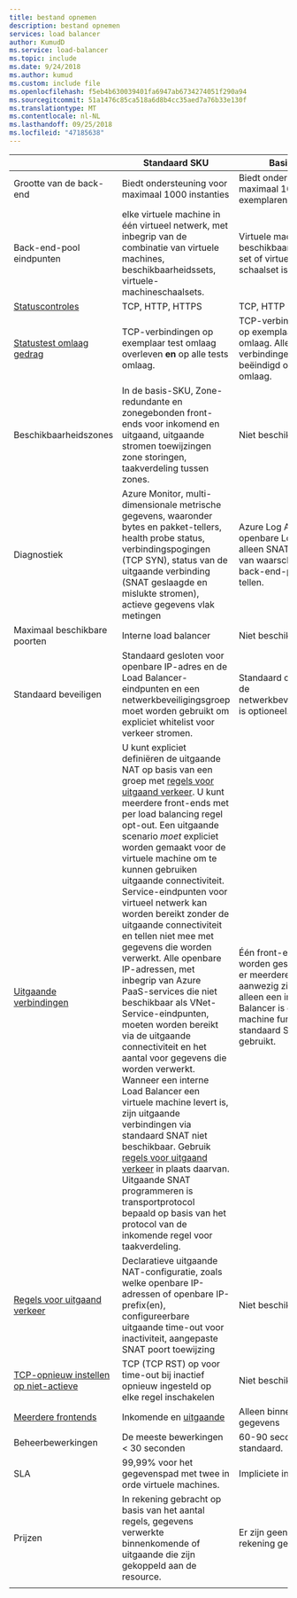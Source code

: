 ```yaml
---
title: bestand opnemen
description: bestand opnemen
services: load balancer
author: KumudD
ms.service: load-balancer
ms.topic: include
ms.date: 9/24/2018
ms.author: kumud
ms.custom: include file
ms.openlocfilehash: f5eb4b630039401fa6947ab6734274051f290a94
ms.sourcegitcommit: 51a1476c85ca518a6d8b4cc35aed7a76b33e130f
ms.translationtype: MT
ms.contentlocale: nl-NL
ms.lasthandoff: 09/25/2018
ms.locfileid: "47185638"
---
```

| | Standaard SKU | Basis-SKU |
| --- | --- | --- |
| Grootte van de back-end | Biedt ondersteuning voor maximaal 1000 instanties | Biedt ondersteuning voor maximaal 100 exemplaren |
| Back-end-pool eindpunten | elke virtuele machine in één virtueel netwerk, met inbegrip van de combinatie van virtuele machines, beschikbaarheidssets, virtuele-machineschaalsets. | Virtuele machines in een beschikbaarheid van één set of virtuele machine de schaalset is ingesteld. |
| [Statuscontroles](../articles/load-balancer/load-balancer-custom-probe-overview.md#types) | TCP, HTTP, HTTPS | TCP, HTTP |
| [Statustest omlaag gedrag](../articles/load-balancer/load-balancer-custom-probe-overview.md#probedown) | TCP-verbindingen op exemplaar test omlaag overleven __en__ op alle tests omlaag. | TCP-verbindingen blijven op exemplaar test omlaag. Alle TCP-verbindingen wordt beëindigd op alle tests omlaag. |
| Beschikbaarheidszones | In de basis-SKU, Zone-redundante en zonegebonden front-ends voor inkomend en uitgaand, uitgaande stromen toewijzingen zone storingen, taakverdeling tussen zones. | Niet beschikbaar |
| Diagnostiek | Azure Monitor, multi-dimensionale metrische gegevens, waaronder bytes en pakket-tellers, health probe status, verbindingspogingen (TCP SYN), status van de uitgaande verbinding (SNAT geslaagde en mislukte stromen), actieve gegevens vlak metingen | Azure Log Analytics voor openbare Load Balancer alleen SNAT uitputting van waarschuwing, back-end-pool health tellen. |
| Maximaal beschikbare poorten | Interne load balancer | Niet beschikbaar |
| Standaard beveiligen | Standaard gesloten voor openbare IP-adres en de Load Balancer-eindpunten en een netwerkbeveiligingsgroep moet worden gebruikt om expliciet whitelist voor verkeer stromen. | Standaard opent, worden de netwerkbeveiligingsgroep is optioneel. |
| [Uitgaande verbindingen](../articles/load-balancer/load-balancer-outbound-connections.md) | U kunt expliciet definiëren de uitgaande NAT op basis van een groep met [regels voor uitgaand verkeer](../articles/load-balancer/load-balancer-outbound-rules-overview.md). U kunt meerdere front-ends met per load balancing regel opt-out. Een uitgaande scenario _moet_ expliciet worden gemaakt voor de virtuele machine om te kunnen gebruiken uitgaande connectiviteit.  Service-eindpunten voor virtueel netwerk kan worden bereikt zonder de uitgaande connectiviteit en tellen niet mee met gegevens die worden verwerkt.  Alle openbare IP-adressen, met inbegrip van Azure PaaS-services die niet beschikbaar als VNet-Service-eindpunten, moeten worden bereikt via de uitgaande connectiviteit en het aantal voor gegevens die worden verwerkt. Wanneer een interne Load Balancer een virtuele machine levert is, zijn uitgaande verbindingen via standaard SNAT niet beschikbaar. Gebruik [regels voor uitgaand verkeer](../articles/load-balancer/load-balancer-outbound-rules-overview.md) in plaats daarvan. Uitgaande SNAT programmeren is transportprotocol bepaald op basis van het protocol van de inkomende regel voor taakverdeling. | Één front-end willekeurig worden geselecteerd als er meerdere front-ends aanwezig zijn.  Wanneer u alleen een interne Load Balancer is een virtuele machine fungeert, wordt standaard SNAT wordt gebruikt. |
| [Regels voor uitgaand verkeer](../articles/load-balancer/load-balancer-outbound-rules-overview.md) | Declaratieve uitgaande NAT-configuratie, zoals welke openbare IP-adressen of openbare IP-prefix(en), configureerbare uitgaande time-out voor inactiviteit, aangepaste SNAT poort toewijzing | Niet beschikbaar |
|  [TCP-opnieuw instellen op niet-actieve](../articles/load-balancer/load-balancer-tcp-reset.md) | TCP (TCP RST) op voor time-out bij inactief opnieuw ingesteld op elke regel inschakelen | Niet beschikbaar |
| [Meerdere frontends](../articles/load-balancer/load-balancer-multivip-overview.md) | Inkomende en [uitgaande](../articles/load-balancer/load-balancer-outbound-connections.md) | Alleen binnenkomende gegevens |
| Beheerbewerkingen | De meeste bewerkingen < 30 seconden | 60-90 seconden standaard. |
| SLA | 99,99% voor het gegevenspad met twee in orde virtuele machines. | Impliciete in VM SLA. | 
| Prijzen | In rekening gebracht op basis van het aantal regels, gegevens verwerkte binnenkomende of uitgaande die zijn gekoppeld aan de resource.  | Er zijn geen kosten in rekening gebracht |
|  |  |  |

